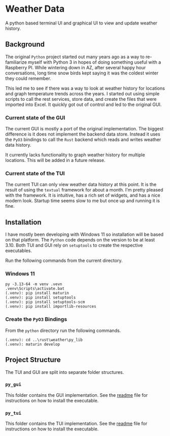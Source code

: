 # Weather Data
A python based terminal UI and graphical UI to view and update weather history.

## Background
The original `Python` project started out many years ago as a way to re-familiarize
myself with Python 3 in hopes of doing something useful with a Raspberry PI.
While wintering down in AZ, after several happy hour conversations, long time snow
birds kept saying it was the coldest winter they could remember.

This led me to see if there was a way to look at weather history for locations and
graph temperature trends across the years. I started out using simple scripts to call
the rest services, store data, and create the files that were imported into Excel. It
quickly got out of control and led to the original GUI.

### Current state of the GUI
The current GUI is mostly a port of the original implementation. The biggest difference
is it does not implement the backend data store. Instead it uses the `PyO3` bindings to
call the `Rust` backend which reads and writes weather data history.

It currently lacks functionality to graph weather history for multiple locations. This
will be added in a future release.

### Current state of the TUI
The current TUI can only view weather data history at this point. It is the result of
using the `textual` framework for about a month. I'm pretty pleased with the framework.
It is intuitive, has a rich set of widgets, and has a nice modern look. Startup time 
seems slow to me but once up and running it is fine.

## Installation
I have mostly been developing with Windows 11 so installation will be based on that
platform. The `Python` code depends on the version to be at least 3.10. Both TUI and
GUI rely on `setuptools` to create the respective executables.

Run the following commands from the current directory.

### Windows 11
```shell script
py -3.13-64 -m venv .vevn
.venv\Scripts\activate.bat
(.venv): pip install maturin
(.venv): pip install setuptools
(.venv): pip install setuptools-scm
(.venv): pip install importlib-resources
```

### Create the `PyO3` Bindings
From the `python` directory run the following commands.

```shell script
(.venv): cd ..\rust\weather\py_lib
(.venv): maturin develop
```

## Project Structure
The TUI and GUI are split into separate folder structures.

### `py_gui`
This folder contains the GUI implementation. See the [readme](./py_gui/README.md) file for
instructions on how to install the executable.

### `py_tui`
This folder contains the TUI implementation. See the [readme](./py_tui/README.md) file for
instructions on how to install the executable.
